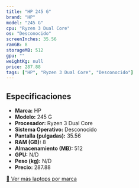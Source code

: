 ```yaml
---
title: "HP 245 G"
brand: "HP"
model: "245 G"
cpu: "Ryzen 3 Dual Core"
os: "Desconocido"
screenInches: 35.56
ramGB: 8
storageMB: 512
gpu: ""
weightKg: null
price: 287.88
tags: ["HP", "Ryzen 3 Dual Core", "Desconocido"]
---
```

## Especificaciones

- **Marca:** HP
- **Modelo:** 245 G
- **Procesador:** Ryzen 3 Dual Core
- **Sistema Operativo:** Desconocido
- **Pantalla (pulgadas):** 35.56
- **RAM (GB):** 8
- **Almacenamiento (MB):** 512
- **GPU:** N/D
- **Peso (kg):** N/D
- **Precio:** 287.88

[:rocket: Ver más laptops por marca](/brand/hp)
